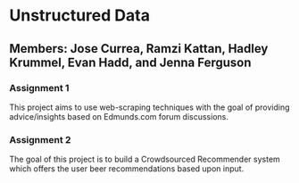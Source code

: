 # Unstructured Data 
## Members: Jose Currea, Ramzi Kattan, Hadley Krummel, Evan Hadd, and Jenna Ferguson

### Assignment 1
 This project aims to use web-scraping techniques with the goal of providing advice/insights based on Edmunds.com forum discussions.

### Assignment 2
 The goal of this project is to build a Crowdsourced Recommender system which offers the user beer recommendations based upon input. 
